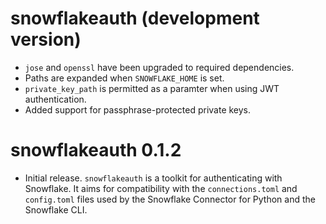 # snowflakeauth (development version)

* `jose` and `openssl` have been upgraded to required dependencies.
* Paths are expanded when `SNOWFLAKE_HOME` is set.
* `private_key_path` is permitted as a paramter when using JWT authentication.
* Added support for passphrase-protected private keys.

# snowflakeauth 0.1.2

* Initial release. `snowflakeauth` is a toolkit for authenticating with Snowflake. It aims for compatibility with the `connections.toml` and `config.toml` files used by the Snowflake Connector for Python and the Snowflake CLI.
